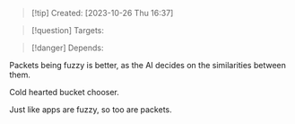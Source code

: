 
>[!tip] Created: [2023-10-26 Thu 16:37]

>[!question] Targets: 

>[!danger] Depends: 

Packets being fuzzy is better, as the AI decides on the similarities between them.

Cold hearted bucket chooser.

Just like apps are fuzzy, so too are packets.